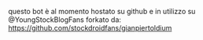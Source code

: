 questo bot è al momento hostato su github e in utilizzo su @YoungStockBlogFans
forkato da: https://github.com/stockdroidfans/gianpiertoldium

